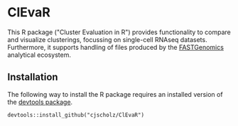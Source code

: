 # ClEvaR

This R package ("Cluster Evaluation in R") provides functionality to compare and visualize clusterings, focussing on single-cell RNAseq datasets. Furthermore, it supports handling of files produced by the [FASTGenomics](https://fastgenomics.org) analytical ecosystem.

## Installation

The following way to install the R package requires an installed version of the [devtools package](https://cran.r-project.org/web/packages/devtools/index.html).

```
devtools::install_github("cjscholz/ClEvaR")
```
